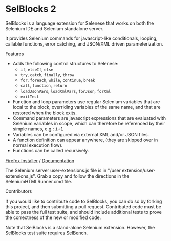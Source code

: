 SelBlocks 2
=========

SelBlocks is a language extension for Selenese that works on both the Selenium IDE and Selenium standalone server.

It provides Selenium commands for javascript-like conditionals, looping, callable functions, error catching, and JSON/XML driven parameterization.

Features

* Adds the following control structures to Selenese:
  * <code>if</code>, <code>elseIf</code>, <code>else</code>
  * <code>try</code>, <code>catch</code>, <code>finally</code>, <code>throw</code>
  * <code>for</code>, <code>foreach</code>, <code>while</code>, <code>continue</code>, <code>break</code>
  * <code>call</code>, <code>function</code>, <code>return</code>
  * <code>loadJsonVars</code>, <code>loadXmlVars</code>, <code>forJson</code>, <code>forXml</code>
  * <code>exitTest</code>
* Function and loop parameters use regular Selenium variables that are local to the block, overriding variables of the same name, and that are restored when the block exits.
* Command parameters are javascript expressions that are evaluated with Selenium variables in scope, which can therefore be referenced by their simple names, e.g.: <tt>i+1</tt>
* Variables can be configured via external XML and/or JSON files.
* A function definition can appear anywhere, (they are skipped over in normal execution flow).
* Functions can be called recursively.

[Firefox Installer](https://addons.mozilla.org/en-US/firefox/addon/selenium-ide-sel-blocks/) / [Documentation](http://refactoror.wikia.com/wiki/Selblocks_Reference)

The Selenium server user-extensions.js file is in "/user extension/user-extensions.js". Grab a copy and follow the directions in the SeleniumHTMLRunner.cmd file.

Contributors

If you would like to contribute code to SelBlocks, you can do so by forking this project, and then submitting a pull request. Contributed code must be able to pass the full test suite, and should include additional tests to prove the correctness of the new or modified code.

Note that SelBlocks is a stand-alone Selenium extension. However, the SelBlocks test suite requires [SelBench](https://addons.mozilla.org/en-US/firefox/addon/selenium-ide-selbench/).
